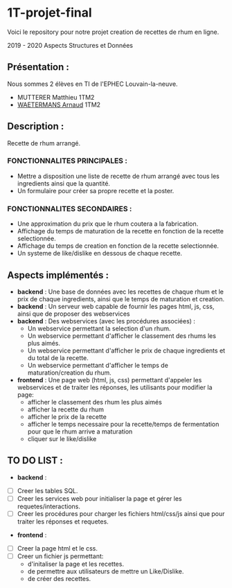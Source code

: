# 1T-projet-final
Voici le repository pour notre projet creation de recettes de rhum en ligne.

2019 - 2020 Aspects Structures et Données
## Présentation : 
Nous sommes 2 élèves en TI de l'EPHEC Louvain-la-neuve.
* MUTTERER Matthieu 1TM2
* [WAETERMANS Arnaud](https://github.com/ArnaudW29) 1TM2
## Description :
Recette de rhum arrangé.
### FONCTIONNALITES PRINCIPALES : 
* Mettre a disposition une liste de recette de rhum arrangé avec tous les ingredients ainsi que la quantité.
* Un formulaire pour créer sa propre recette et la poster.
### FONCTIONNALITES SECONDAIRES : 
* Une approximation du prix que le rhum coutera a la fabrication.
* Affichage du temps de maturation de la recette en fonction de la recette selectionnée.
* Affichage du temps de creation en fonction de la recette selectionnée.
* Un systeme de like/dislike en dessous de chaque recette.
## Aspects implémentés :
* **backend** : Une base de données avec les recettes de chaque rhum et le prix de chaque ingredients, ainsi que le temps de maturation et creation.
* **backend** : Un serveur web capable de fournir les pages html, js, css, ainsi que de proposer des webservices
* **backend** : Des webservices (avec les procédures associées) :
	* Un webservice permettant la selection d'un rhum.
	* Un webservice permettant d'afficher le classement des rhums les plus aimés.
	* Un webservice permettant d'afficher le prix de chaque ingredients et du total de la recette.
	* Un webservice permettant d'afficher le temps de maturation/creation du rhum.
* **frontend** : Une page web (html, js, css) permettant d'appeler les webservices et de traiter les réponses, les utilisants pour modifier la page: 
	* afficher le classement des rhum les plus aimés	
	* afficher la recette du rhum
	* afficher le prix de la recette
	* afficher le temps necessaire pour la recette/temps de fermentation pour que le rhum arrive a maturation
	* cliquer sur le like/dislike
## TO DO LIST :
* **backend** : 
* [ ]  Creer les tables SQL.
* [ ] Creer les services web pour initialiser la page et gérer les requetes/interactions.
* [ ] Creer les procédures pour charger les fichiers html/css/js ainsi que pour traiter les réponses et requetes.
* **frontend** : 
* [ ] Creer la page html et le css.
* [ ] Creer un fichier js permettant:
	* d'initaliser la page et les recettes.
	* de permettre aux utilisateurs de mettre un Like/Dislike.
	* de créer des recettes.
